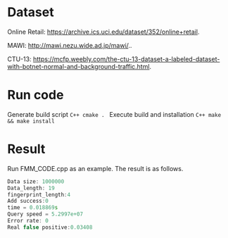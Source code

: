 # Dataset
  
  Online Retail: https://archive.ics.uci.edu/dataset/352/online+retail.

  MAWI: http://mawi.nezu.wide.ad.jp/mawi/..

  CTU-13: https://mcfp.weebly.com/the-ctu-13-dataset-a-labeled-dataset-with-botnet-normal-and-background-traffic.html.

# Run code
  Generate build script
    ```C++
    cmake .
    ```
  Execute build and installation
    ```C++
  make && make install
    ```

# Result
  
  Run FMM_CODE.cpp as an example. The result is as follows.
  
  ```C++
  Data size: 1000000
  Data_length: 19
  fingerprint_length:4
  Add success:0
  time = 0.018869s
  Query speed = 5.2997e+07
  Error rate: 0
  Real false positive:0.03408
  ```
